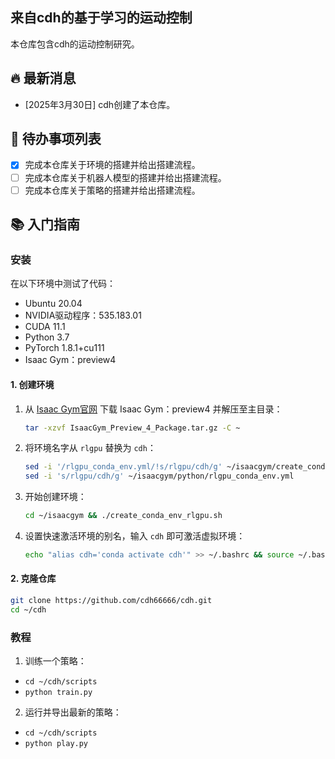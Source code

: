 ## 来自cdh的基于学习的运动控制
本仓库包含cdh的运动控制研究。
## 🔥 最新消息
- [2025年3月30日] cdh创建了本仓库。
## 📝 待办事项列表
- [x] 完成本仓库关于环境的搭建并给出搭建流程。
- [ ] 完成本仓库关于机器人模型的搭建并给出搭建流程。
- [ ] 完成本仓库关于策略的搭建并给出搭建流程。

## 📚 入门指南

### 安装

在以下环境中测试了代码：

- Ubuntu 20.04
- NVIDIA驱动程序：535.183.01
- CUDA 11.1
- Python 3.7 
- PyTorch 1.8.1+cu111
- Isaac Gym：preview4

 
#### 1. 创建环境
1. 从 [Isaac Gym官网](https://developer.nvidia.com/isaac-gym) 下载 Isaac Gym：preview4 并解压至主目录：
    ```bash
    tar -xzvf IsaacGym_Preview_4_Package.tar.gz -C ~
    ```
2. 将环境名字从 `rlgpu` 替换为 `cdh`：
    ```bash
    sed -i '/rlgpu_conda_env.yml/!s/rlgpu/cdh/g' ~/isaacgym/create_conda_env_rlgpu.sh
    sed -i 's/rlgpu/cdh/g' ~/isaacgym/python/rlgpu_conda_env.yml
    ```
3. 开始创建环境：
    ```bash
    cd ~/isaacgym && ./create_conda_env_rlgpu.sh
    ```
4. 设置快速激活环境的别名，输入 `cdh` 即可激活虚拟环境：
    ```bash
    echo "alias cdh='conda activate cdh'" >> ~/.bashrc && source ~/.bashrc
    ```

#### 2. 克隆仓库
```bash
git clone https://github.com/cdh66666/cdh.git
cd ~/cdh
```


### 教程

1. 训练一个策略：

  - `cd ~/cdh/scripts`
  - `python train.py`

2. 运行并导出最新的策略：
  - `cd ~/cdh/scripts`
  - `python play.py`

 